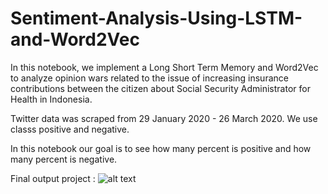 # Sentiment-Analysis-Using-LSTM-and-Word2Vec
In this notebook, we implement a Long Short Term Memory and Word2Vec to analyze opinion wars related to the issue of increasing insurance contributions between the citizen about Social Security Administrator for Health in Indonesia.

Twitter data was scraped from 29 January 2020 - 26 March 2020. We use classs positive and negative.

In this notebook our goal is to see how many percent is positive and how many percent is negative.

Final output project : 
![alt text](image.jpg)
